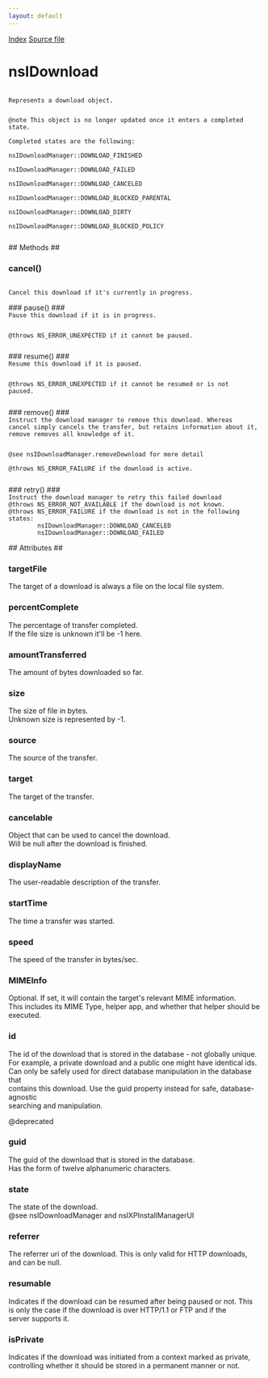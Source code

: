 ```yaml
---
layout: default
---
```

<div id='links'><a href="../index.html">Index</a>
<a href="http://dxr.mozilla.org/mozilla-central/source/toolkit/components/downloads/nsIDownload.idl">Source file</a>
</div>

# nsIDownload #
<code>  
Represents a download object.  
  
@note This object is no longer updated once it enters a completed state.  
      Completed states are the following:    
      nsIDownloadManager::DOWNLOAD_FINISHED    
      nsIDownloadManager::DOWNLOAD_FAILED    
      nsIDownloadManager::DOWNLOAD_CANCELED   
      nsIDownloadManager::DOWNLOAD_BLOCKED_PARENTAL   
      nsIDownloadManager::DOWNLOAD_DIRTY   
      nsIDownloadManager::DOWNLOAD_BLOCKED_POLICY   
  
</code>
## Methods ##

### cancel() ###
<code>  
Cancel this download if it's currently in progress.  
  
</code>
### pause() ###
<code>  
Pause this download if it is in progress.  
  
@throws NS_ERROR_UNEXPECTED if it cannot be paused.  
  
</code>
### resume() ###
<code>  
Resume this download if it is paused.  
  
@throws NS_ERROR_UNEXPECTED if it cannot be resumed or is not paused.  
  
</code>
### remove() ###
<code>  
Instruct the download manager to remove this download. Whereas  
cancel simply cancels the transfer, but retains information about it,  
remove removes all knowledge of it.  
  
@see nsIDownloadManager.removeDownload for more detail  
@throws NS_ERROR_FAILURE if the download is active.  
  
</code>
### retry() ###
<code>  
Instruct the download manager to retry this failed download  
@throws NS_ERROR_NOT_AVAILABLE if the download is not known.  
@throws NS_ERROR_FAILURE if the download is not in the following states:  
        nsIDownloadManager::DOWNLOAD_CANCELED  
        nsIDownloadManager::DOWNLOAD_FAILED  
  
</code>
## Attributes ##

### targetFile ###
  
The target of a download is always a file on the local file system.  
  

### percentComplete ###
  
The percentage of transfer completed.  
If the file size is unknown it'll be -1 here.  
  

### amountTransferred ###
  
The amount of bytes downloaded so far.  
  

### size ###
  
The size of file in bytes.  
Unknown size is represented by -1.  
  

### source ###
  
The source of the transfer.  
  

### target ###
  
The target of the transfer.  
  

### cancelable ###
  
Object that can be used to cancel the download.  
Will be null after the download is finished.  
  

### displayName ###
  
The user-readable description of the transfer.  
  

### startTime ###
  
The time a transfer was started.  
  

### speed ###
  
The speed of the transfer in bytes/sec.  
  

### MIMEInfo ###
  
Optional. If set, it will contain the target's relevant MIME information.  
This includes its MIME Type, helper app, and whether that helper should be  
executed.  
  

### id ###
  
The id of the download that is stored in the database - not globally unique.  
For example, a private download and a public one might have identical ids.  
Can only be safely used for direct database manipulation in the database that  
contains this download. Use the guid property instead for safe, database-agnostic  
searching and manipulation.  
  
@deprecated  
  

### guid ###
  
The guid of the download that is stored in the database.  
Has the form of twelve alphanumeric characters.  
  

### state ###
  
The state of the download.  
@see nsIDownloadManager and nsIXPInstallManagerUI  
  

### referrer ###
  
The referrer uri of the download.  This is only valid for HTTP downloads,  
and can be null.  
  

### resumable ###
  
Indicates if the download can be resumed after being paused or not.  This  
is only the case if the download is over HTTP/1.1 or FTP and if the  
server supports it.  
  

### isPrivate ###
  
Indicates if the download was initiated from a context marked as private,  
controlling whether it should be stored in a permanent manner or not.  
  
